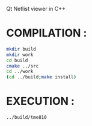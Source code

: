 Qt Netlist viewer in C++

# COMPILATION :
```sh
mkdir build
mkdir work
cd build
cmake ../src
cd ../work
(cd ../build;make install)
```

# EXECUTION :
```sh
../build/tme810
```
